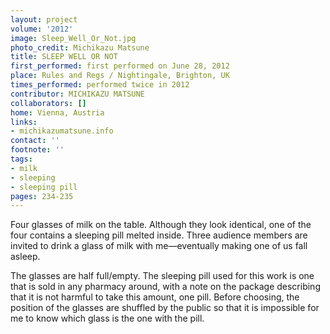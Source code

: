 ```yaml
---
layout: project
volume: '2012'
image: Sleep_Well_Or_Not.jpg
photo_credit: Michikazu Matsune
title: SLEEP WELL OR NOT
first_performed: first performed on June 28, 2012
place: Rules and Regs / Nightingale, Brighton, UK
times_performed: performed twice in 2012
contributor: MICHIKAZU MATSUNE
collaborators: []
home: Vienna, Austria
links:
- michikazumatsune.info
contact: ''
footnote: ''
tags:
- milk
- sleeping
- sleeping pill
pages: 234-235
---
```


Four glasses of milk on the table. Although they look identical, one of the four contains a sleeping pill melted inside. Three audience members are invited to drink a glass of milk with me—eventually making one of us fall asleep.

The glasses are half full/empty. The sleeping pill used for this work is one that is sold in any pharmacy around, with a note on the package describing that it is not harmful to take this amount, one pill. Before choosing, the position of the glasses are shuffled by the public so that it is impossible for me to know which glass is the one with the pill.
